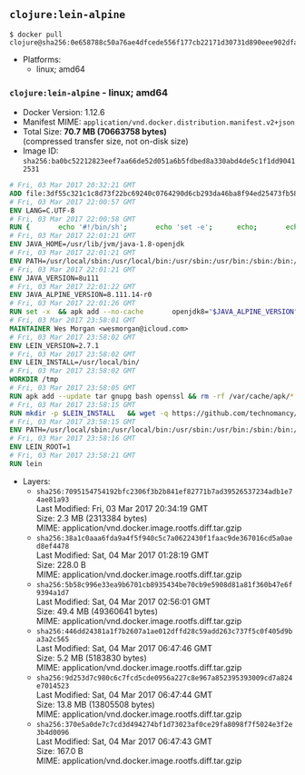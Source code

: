 ## `clojure:lein-alpine`

```console
$ docker pull clojure@sha256:0e658788c50a76ae4dfcede556f177cb22171d30731d890eee902dfac98cca3d
```

-	Platforms:
	-	linux; amd64

### `clojure:lein-alpine` - linux; amd64

-	Docker Version: 1.12.6
-	Manifest MIME: `application/vnd.docker.distribution.manifest.v2+json`
-	Total Size: **70.7 MB (70663758 bytes)**  
	(compressed transfer size, not on-disk size)
-	Image ID: `sha256:ba0bc52212823eef7aa66de52d051a6b5fdbed8a330abd4de5c1f1dd90412531`

```dockerfile
# Fri, 03 Mar 2017 20:32:21 GMT
ADD file:3df55c321c1c8d73f22bc69240c0764290d6cb293da46ba8f94ed25473fb5853 in / 
# Fri, 03 Mar 2017 22:00:57 GMT
ENV LANG=C.UTF-8
# Fri, 03 Mar 2017 22:00:58 GMT
RUN { 		echo '#!/bin/sh'; 		echo 'set -e'; 		echo; 		echo 'dirname "$(dirname "$(readlink -f "$(which javac || which java)")")"'; 	} > /usr/local/bin/docker-java-home 	&& chmod +x /usr/local/bin/docker-java-home
# Fri, 03 Mar 2017 22:01:21 GMT
ENV JAVA_HOME=/usr/lib/jvm/java-1.8-openjdk
# Fri, 03 Mar 2017 22:01:21 GMT
ENV PATH=/usr/local/sbin:/usr/local/bin:/usr/sbin:/usr/bin:/sbin:/bin:/usr/lib/jvm/java-1.8-openjdk/jre/bin:/usr/lib/jvm/java-1.8-openjdk/bin
# Fri, 03 Mar 2017 22:01:21 GMT
ENV JAVA_VERSION=8u111
# Fri, 03 Mar 2017 22:01:22 GMT
ENV JAVA_ALPINE_VERSION=8.111.14-r0
# Fri, 03 Mar 2017 22:01:26 GMT
RUN set -x 	&& apk add --no-cache 		openjdk8="$JAVA_ALPINE_VERSION" 	&& [ "$JAVA_HOME" = "$(docker-java-home)" ]
# Fri, 03 Mar 2017 23:58:01 GMT
MAINTAINER Wes Morgan <wesmorgan@icloud.com>
# Fri, 03 Mar 2017 23:58:02 GMT
ENV LEIN_VERSION=2.7.1
# Fri, 03 Mar 2017 23:58:02 GMT
ENV LEIN_INSTALL=/usr/local/bin/
# Fri, 03 Mar 2017 23:58:02 GMT
WORKDIR /tmp
# Fri, 03 Mar 2017 23:58:05 GMT
RUN apk add --update tar gnupg bash openssl && rm -rf /var/cache/apk/*
# Fri, 03 Mar 2017 23:58:15 GMT
RUN mkdir -p $LEIN_INSTALL   && wget -q https://github.com/technomancy/leiningen/archive/$LEIN_VERSION.tar.gz   && echo "Comparing archive checksum ..."   && echo "876221e884780c865c2ce5c9aa5675a7cae9f215 *$LEIN_VERSION.tar.gz" | sha1sum -c -   && mkdir ./leiningen   && tar -xzf $LEIN_VERSION.tar.gz  -C ./leiningen/ --strip-components=1   && mv leiningen/bin/lein-pkg $LEIN_INSTALL/lein   && rm -rf $LEIN_VERSION.tar.gz ./leiningen   && chmod 0755 $LEIN_INSTALL/lein   && wget -q https://github.com/technomancy/leiningen/releases/download/$LEIN_VERSION/leiningen-$LEIN_VERSION-standalone.zip   && wget -q https://github.com/technomancy/leiningen/releases/download/$LEIN_VERSION/leiningen-$LEIN_VERSION-standalone.zip.asc   && gpg --keyserver pool.sks-keyservers.net --recv-key 2E708FB2FCECA07FF8184E275A92E04305696D78   && echo "Verifying Jar file signature ..."   && gpg --verify leiningen-$LEIN_VERSION-standalone.zip.asc   && rm leiningen-$LEIN_VERSION-standalone.zip.asc   && mkdir -p /usr/share/java   && mv leiningen-$LEIN_VERSION-standalone.zip /usr/share/java/leiningen-$LEIN_VERSION-standalone.jar
# Fri, 03 Mar 2017 23:58:15 GMT
ENV PATH=/usr/local/sbin:/usr/local/bin:/usr/sbin:/usr/bin:/sbin:/bin:/usr/lib/jvm/java-1.8-openjdk/jre/bin:/usr/lib/jvm/java-1.8-openjdk/bin:/usr/local/bin/
# Fri, 03 Mar 2017 23:58:16 GMT
ENV LEIN_ROOT=1
# Fri, 03 Mar 2017 23:58:21 GMT
RUN lein
```

-	Layers:
	-	`sha256:7095154754192bfc2306f3b2b841ef82771b7ad39526537234adb1e74ae81a93`  
		Last Modified: Fri, 03 Mar 2017 20:34:19 GMT  
		Size: 2.3 MB (2313384 bytes)  
		MIME: application/vnd.docker.image.rootfs.diff.tar.gzip
	-	`sha256:38a1c0aaa6fda9a4f5f940c5c7a0622430f1faac9de367016cd5a0aed8ef4478`  
		Last Modified: Sat, 04 Mar 2017 01:28:19 GMT  
		Size: 228.0 B  
		MIME: application/vnd.docker.image.rootfs.diff.tar.gzip
	-	`sha256:5b58c996e33ea9b6701cb8935434be70cb9e5908d81a81f360b47e6f9394a1d7`  
		Last Modified: Sat, 04 Mar 2017 02:56:01 GMT  
		Size: 49.4 MB (49360641 bytes)  
		MIME: application/vnd.docker.image.rootfs.diff.tar.gzip
	-	`sha256:446dd24381a1f7b2607a1ae012dffd28c59add263c737f5c0f405d9ba3a2c565`  
		Last Modified: Sat, 04 Mar 2017 06:47:46 GMT  
		Size: 5.2 MB (5183830 bytes)  
		MIME: application/vnd.docker.image.rootfs.diff.tar.gzip
	-	`sha256:9d253d7c980c6c7fcd5cde0956a227c8e967a852395393009cd7a824e7014523`  
		Last Modified: Sat, 04 Mar 2017 06:47:44 GMT  
		Size: 13.8 MB (13805508 bytes)  
		MIME: application/vnd.docker.image.rootfs.diff.tar.gzip
	-	`sha256:370e5a0de7c7cd3d494274bf1d73023af0ce29fa8098f7f5024e3f2e3b4d0096`  
		Last Modified: Sat, 04 Mar 2017 06:47:43 GMT  
		Size: 167.0 B  
		MIME: application/vnd.docker.image.rootfs.diff.tar.gzip
